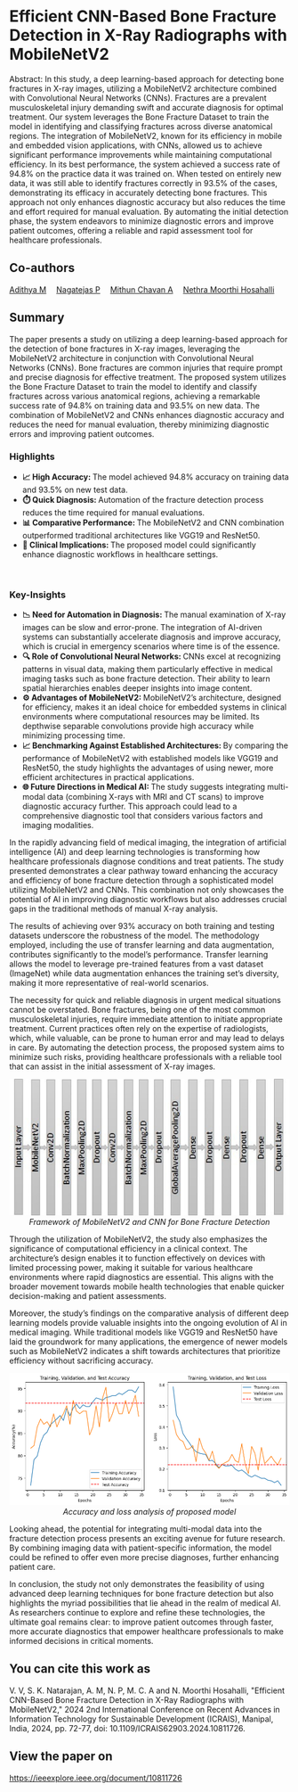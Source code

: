 # Efficient CNN-Based Bone Fracture Detection in X-Ray Radiographs with MobileNetV2
Abstract: In this study, a deep learning-based approach for detecting bone fractures in X-ray images, utilizing a MobileNetV2 architecture combined with Convolutional Neural Networks (CNNs). Fractures are a prevalent musculoskeletal injury demanding swift and accurate diagnosis for optimal treatment. Our system leverages the Bone Fracture Dataset to train the model in identifying and classifying fractures across diverse anatomical regions. The integration of MobileNetV2, known for its efficiency in mobile and embedded vision applications, with CNNs, allowed us to achieve significant performance improvements while maintaining computational efficiency. In its best performance, the system achieved a success rate of 94.8% on the practice data it was trained on. When tested on entirely new data, it was still able to identify fractures correctly in 93.5% of the cases, demonstrating its efficacy in accurately detecting bone fractures. This approach not only enhances diagnostic accuracy but also reduces the time and effort required for manual evaluation. By automating the initial detection phase, the system endeavors to minimize diagnostic errors and improve patient outcomes, offering a reliable and rapid assessment tool for healthcare professionals.<br>
## Co-authors
<a href="https://www.linkedin.com/in/adithya-m-93395a1a0/">Adithya M</a>&emsp;
<a href="https://www.linkedin.com/in/nagatejas-p-446870250/">Nagatejas P</a>&emsp;
<a href="https://www.linkedin.com/in/mithun-chavan-a-8b9198254/">Mithun Chavan A</a>&emsp;
<a href="https://www.linkedin.com/in/nethra-hosahalli-2a00b0262/">Nethra Moorthi Hosahalli</a>
## Summary
The paper presents a study on utilizing a deep learning-based approach for the detection of bone fractures in X-ray images, leveraging the MobileNetV2 architecture in conjunction with Convolutional Neural Networks (CNNs). Bone fractures are common injuries that require prompt and precise diagnosis for effective treatment. The proposed system utilizes the Bone Fracture Dataset to train the model to identify and classify fractures across various anatomical regions, achieving a remarkable success rate of 94.8% on training data and 93.5% on new data. The combination of MobileNetV2 and CNNs enhances diagnostic accuracy and reduces the need for manual evaluation, thereby minimizing diagnostic errors and improving patient outcomes.<br>
### Highlights
<ul>
  <li>
    <b>📈 High Accuracy: </b>The model achieved 94.8% accuracy on training data and 93.5% on new test data.
  </li>
  <li>
    <b>⏱️ Quick Diagnosis: </b>Automation of the fracture detection process reduces the time required for manual evaluations.
  </li>
  <li>
    <b>📊 Comparative Performance: </b>The MobileNetV2 and CNN combination outperformed traditional architectures like VGG19 and ResNet50.
  </li>
  <li>
    <b>🏥 Clinical Implications: </b>The proposed model could significantly enhance diagnostic workflows in healthcare settings.
  </li>
</ul><br>

### Key-Insights
<ul>
  <li>
    <b>📉 Need for Automation in Diagnosis: </b>The manual examination of X-ray images can be slow and error-prone. The integration of AI-driven systems can substantially accelerate diagnosis and improve accuracy, which is crucial in emergency scenarios where time is of the essence.
  </li>
  <li>
    <b>🔍 Role of Convolutional Neural Networks: </b>CNNs excel at recognizing patterns in visual data, making them particularly effective in medical imaging tasks such as bone fracture detection. Their ability to learn spatial hierarchies enables deeper insights into image content.
  </li>
  <li>
    <b>⚙️ Advantages of MobileNetV2: </b>MobileNetV2’s architecture, designed for efficiency, makes it an ideal choice for embedded systems in clinical environments where computational resources may be limited. Its depthwise separable convolutions provide high accuracy while minimizing processing time.
  </li>
  <li>
    <b>📈 Benchmarking Against Established Architectures: </b>By comparing the performance of MobileNetV2 with established models like VGG19 and ResNet50, the study highlights the advantages of using newer, more efficient architectures in practical applications.
  </li>
  <li>
    <b>🌐 Future Directions in Medical AI: </b>The study suggests integrating multi-modal data (combining X-rays with MRI and CT scans) to improve diagnostic accuracy further. This approach could lead to a comprehensive diagnostic tool that considers various factors and imaging modalities.
  </li>
</ul>

In the rapidly advancing field of medical imaging, the integration of artificial intelligence (AI) and deep learning technologies is transforming how healthcare professionals diagnose conditions and treat patients. The study presented demonstrates a clear pathway toward enhancing the accuracy and efficiency of bone fracture detection through a sophisticated model utilizing MobileNetV2 and CNNs. This combination not only showcases the potential of AI in improving diagnostic workflows but also addresses crucial gaps in the traditional methods of manual X-ray analysis.

The results of achieving over 93% accuracy on both training and testing datasets underscore the robustness of the model. The methodology employed, including the use of transfer learning and data augmentation, contributes significantly to the model’s performance. Transfer learning allows the model to leverage pre-trained features from a vast dataset (ImageNet) while data augmentation enhances the training set’s diversity, making it more representative of real-world scenarios.

The necessity for quick and reliable diagnosis in urgent medical situations cannot be overstated. Bone fractures, being one of the most common musculoskeletal injuries, require immediate attention to initiate appropriate treatment. Current practices often rely on the expertise of radiologists, which, while valuable, can be prone to human error and may lead to delays in care. By automating the detection process, the proposed system aims to minimize such risks, providing healthcare professionals with a reliable tool that can assist in the initial assessment of X-ray images.

<p align="center">
  <img src="https://github.com/varun-v-1410/bone-fracture-detection-using-mobilenetv2/blob/main/imgs/model%20layers.jpg"/><br>
  <em>Framework of MobileNetV2 and CNN for Bone Fracture Detection</em>
</p>

Through the utilization of MobileNetV2, the study also emphasizes the significance of computational efficiency in a clinical context. The architecture’s design enables it to function effectively on devices with limited processing power, making it suitable for various healthcare environments where rapid diagnostics are essential. This aligns with the broader movement towards mobile health technologies that enable quicker decision-making and patient assessments.

Moreover, the study’s findings on the comparative analysis of different deep learning models provide valuable insights into the ongoing evolution of AI in medical imaging. While traditional models like VGG19 and ResNet50 have laid the groundwork for many applications, the emergence of newer models such as MobileNetV2 indicates a shift towards architectures that prioritize efficiency without sacrificing accuracy.

<p align="center">
  <img src="https://github.com/varun-v-1410/bone-fracture-detection-using-mobilenetv2/blob/main/imgs/accuracy%20analysis.png"/><br>
  <em>Accuracy and loss analysis of proposed model</em>
</p>

Looking ahead, the potential for integrating multi-modal data into the fracture detection process presents an exciting avenue for future research. By combining imaging data with patient-specific information, the model could be refined to offer even more precise diagnoses, further enhancing patient care.

In conclusion, the study not only demonstrates the feasibility of using advanced deep learning techniques for bone fracture detection but also highlights the myriad possibilities that lie ahead in the realm of medical AI. As researchers continue to explore and refine these technologies, the ultimate goal remains clear: to improve patient outcomes through faster, more accurate diagnostics that empower healthcare professionals to make informed decisions in critical moments.<br>
## You can cite this work as
V. V, S. K. Natarajan, A. M, N. P, M. C. A and N. Moorthi Hosahalli, "Efficient CNN-Based Bone Fracture Detection in X-Ray Radiographs with MobileNetV2," 2024 2nd International Conference on Recent Advances in Information Technology for Sustainable Development (ICRAIS), Manipal, India, 2024, pp. 72-77, doi: 10.1109/ICRAIS62903.2024.10811726.<br>
## View the paper on
<a href="https://ieeexplore.ieee.org/document/10811726">https://ieeexplore.ieee.org/document/10811726</a>
